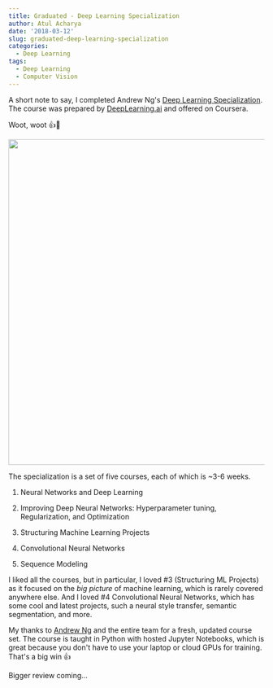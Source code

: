 ```yaml
---
title: Graduated - Deep Learning Specialization
author: Atul Acharya
date: '2018-03-12'
slug: graduated-deep-learning-specialization
categories:
  - Deep Learning
tags:
  - Deep Learning
  - Computer Vision
---
```


A short note to say, I completed Andrew Ng's [Deep Learning Specialization](https://www.coursera.org/specializations/deep-learning). The course was prepared by [DeepLearning.ai](https://www.deeplearning.ai/) and offered on Coursera. 

Woot, woot 👍🍾

<img src="/images/Coursera_DeepLearning_AtulAcharya.png" width=640 />

The specialization is a set of five courses, each of which is ~3-6 weeks.

1. Neural Networks and Deep Learning

2. Improving Deep Neural Networks: Hyperparameter tuning, Regularization, and Optimization

3. Structuring Machine Learning Projects

4. Convolutional Neural Networks

5. Sequence Modeling

I liked all the courses, but in particular, I loved #3 (Structuring ML Projects) as it focused on the _big picture_ of machine learning, which is rarely covered anywhere else. And I loved #4 Convolutional Neural Networks, which has some cool and latest projects, such a neural style transfer, semantic segmentation, and more.

My thanks to [Andrew Ng](http://www.andrewng.org/) and the entire team for a fresh, updated course set. The course is taught in Python with hosted Jupyter Notebooks, which is great because you don't have to use your laptop or cloud GPUs for training. That's a big win 👍

Bigger review coming...